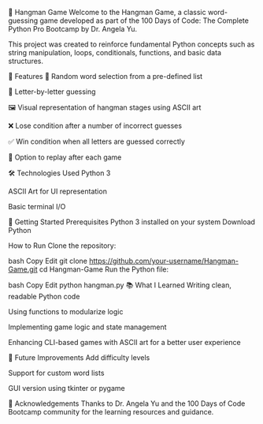 🎯 Hangman Game
Welcome to the Hangman Game, a classic word-guessing game developed as part of the 100 Days of Code: The Complete Python Pro Bootcamp by Dr. Angela Yu.

This project was created to reinforce fundamental Python concepts such as string manipulation, loops, conditionals, functions, and basic data structures.

📌 Features
🧠 Random word selection from a pre-defined list

🔡 Letter-by-letter guessing

🖼️ Visual representation of hangman stages using ASCII art

❌ Lose condition after a number of incorrect guesses

✅ Win condition when all letters are guessed correctly

🔁 Option to replay after each game

🛠 Technologies Used
Python 3

ASCII Art for UI representation

Basic terminal I/O

🚀 Getting Started
Prerequisites
Python 3 installed on your system
Download Python

How to Run
Clone the repository:

bash
Copy
Edit
git clone https://github.com/your-username/Hangman-Game.git
cd Hangman-Game
Run the Python file:

bash
Copy
Edit
python hangman.py
📚 What I Learned
Writing clean, readable Python code

Using functions to modularize logic

Implementing game logic and state management

Enhancing CLI-based games with ASCII art for a better user experience

🧠 Future Improvements
Add difficulty levels

Support for custom word lists

GUI version using tkinter or pygame

🙌 Acknowledgements
Thanks to Dr. Angela Yu and the 100 Days of Code Bootcamp community for the learning resources and guidance.

